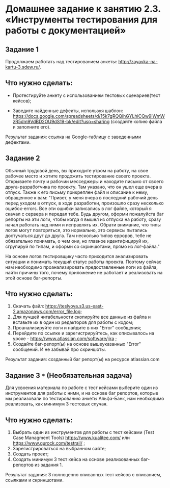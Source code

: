 # Домашнее задание к занятию 2.3. «Инструменты тестирования для работы с документацией»

## Задание 1
Продолжаем работать над тестированием анкеты: http://zayavka-na-kartu-3.sdew.ru/. 

## Что нужно сделать:
* Протестируйте анкету с использованием тестовых сценариев(тест кейсов);

* Заведите найденные дефекты, используя шаблон: https://docs.google.com/spreadsheets/d/15k7gRQQihGYLhiCQw9iWmWzR5dm9VdBD2OU9dS19-bk/edit?usp=sharing
(создайте копию файла и заполните его).

Результат задания: ссылка на Google-таблицу с заведенными дефектами. 


## Задание 2

Обычный трудовой день, вы приходите утром на работу, на свое рабочее место и хотите продожить тестирование своего проекта. Открываете почту и рабочии месседжеры и находите письмо от своего друга-разработчика по проекту. Там указано, что он ушел еще вчера в отпуск. Также к его письму прикреплен файл и описание к нему, обращенное к вам: "Привет, у меня вчера в последний рабочий день перед уходом в отпуск, в ходе разработки, произошло сразу несколько ошибок-errors. Все эти ошибки записались в лог файле, который я скачал с сервера и передал тебе. Будь другом, оформи пожалуйста баг репорты на эти логи, чтобы когда я вышел из отпуска на работу, сразу начал работать над ними и исправлять их. Обрати внимание, что типы логов могут повторяться, это нормально, это сервисы пытались достучаться друг до друга. Там несколько типов ерроров, тебе не обязательно понимать, о чем они, но главное идентифицируй их, сгрупируй по типам, и оформи со скриншотами, прямо из лог-файла."

На основе логов тестировщику часто приходится анализировать ситуации и понимать текущий статус работы проекта. Поэтому сейчас нам необходимо проанализировать предоставленные логи из файла, найти причины того, почему приложение не работает и реализовать на этой основе баг-репорты.

## Что нужно сделать:
1. Скачать файл: https://teslvova.s3.us-east-2.amazonaws.com/error_file.log;
2. Для лучшей читабельности скопируйте все данные из файла и вставьте их в один из редакторов для работы с кодом;
3. Проанализируйте логи и найдите в них "Error" сообщения;
4. Перейдите по ссылке и зарегистрируйтесь, как описывалось на уроке - https://www.atlassian.com/software/jira ;
5. Создайте баг-репорт(ы) на основе вышеуказанных "Error" сообщений. И не забывай про скриншоты.

Результат задания: созданный баг репорт(ы) на ресурсе atlassian.com

## Задание 3 `*` (Необязательная задача)

Для усвоения материала по работе с тест кейсами выберите один из инструментов для работы с ними, и на основе баг репортов, которые мы реализовали по тестированию анкеты Альфа-Банк, нам необходимо реализовать, как минимум 3 тестовых случая.

## Что нужно сделать:

1. Выбрать один из инструментов для работы с тест кейсами (Test Case Managment Tools) https://www.kualitee.com/ или https://www.gurock.com/testrail/ ;
2. Зарегистрироваться на выбранном сайте;
3. Создать проект;
4. Создать минимум 3 тест кейса на основе реализованных баг-репортов из задания 1.

Результат задания: 3 полноценно описанных тест кейсов с описанием, ссылками и скриншотами.
